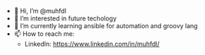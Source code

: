 - 👋 Hi, I’m @muhfdl
- 👀 I’m interested in future techology
- 🌱 I’m currently learning ansible for automation and groovy lang
- 📫 How to reach me:
     - LinkedIn: https://www.linkedin.com/in/muhfdl/

<!---
muhfdl/muhfdl is a ✨ special ✨ repository because its `README.md` (this file) appears on your GitHub profile.
You can click the Preview link to take a look at your changes.
--->
